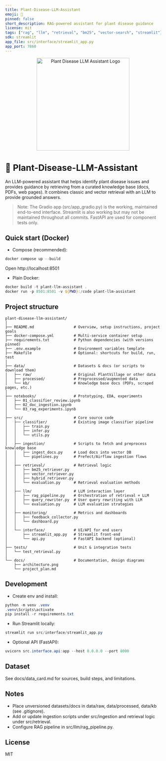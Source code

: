 ```yaml
---
title: Plant-Disease-LLM-Assistant
emoji: 🌿
pinned: false
short_description: RAG-powered assistant for plant disease guidance
license: mit
tags: ["rag", "llm", "retrieval", "bm25", "vector-search", "streamlit"]
sdk: streamlit
app_file: src/interface/streamlit_app.py
app_port: 7860
---
```


<!-- Logo/banner at top -->
<p align="center">
  <img src="images/plant-disease-llm-assistant-logo.png" alt="Plant Disease LLM Assistant Logo" width="300"/>
</p>

# 🌿 Plant-Disease-LLM-Assistant

An LLM-powered assistant that helps identify plant disease issues and provides guidance by retrieving from a curated knowledge base (docs, PDFs, web pages). It combines classic and vector retrieval with an LLM to provide grounded answers.

> Note: The Gradio app (src/app_gradio.py) is the working, maintained end-to-end interface. Streamlit is also working but may not be maintained throughout all commits.  FastAPI are used for component tests only.

## Quick start (Docker)

- Compose (recommended):
```powershell
docker compose up --build
```
Open http://localhost:8501

- Plain Docker:
```powershell
docker build -t plant-llm-assistant .
docker run -p 8501:8501 -v ${PWD}:/code plant-llm-assistant
```

## Project structure

```
plant-disease-llm-assistant/
│
├── README.md                  # Overview, setup instructions, project goals
├── docker-compose.yml         # Multi-service container setup
├── requirements.txt           # Python dependencies (with versions pinned)
├── .env.example               # Environment variables template
├── Makefile                   # Optional: shortcuts for build, run, test
│
├── data/                      # Datasets & docs (or scripts to download them)
│   ├── raw/                   # Original PlantVillage or other data
│   ├── processed/             # Preprocessed/augmented data
│   └── kb/                    # Knowledge base docs (PDFs, scraped pages, etc.)
│
├── notebooks/                 # Prototyping, EDA, experiments
│   ├── 01_classifier_review.ipynb
│   ├── 02_doc_ingestion.ipynb
│   └── 03_rag_experiments.ipynb
│
├── src/                       # Core source code
│   ├── classifier/            # Existing image classifier pipeline
│   │   ├── train.py
│   │   ├── infer.py
│   │   └── utils.py
│   │
│   ├── ingestion/             # Scripts to fetch and preprocess knowledge base
│   │   ├── ingest_docs.py     # Load docs into vector DB
│   │   └── pipelines.py       # Prefect/Airflow ingestion flows
│   │
│   ├── retrieval/             # Retrieval logic
│   │   ├── bm25_retriever.py
│   │   ├── vector_retriever.py
│   │   ├── hybrid_retriever.py
│   │   └── evaluation.py      # Retrieval evaluation methods
│   │
│   ├── llm/                   # LLM interaction layer
│   │   ├── rag_pipeline.py    # Orchestration of retrieval + LLM
│   │   ├── query_rewriter.py  # User query rewriting with LLM
│   │   └── evaluation.py      # LLM evaluation strategies
│   │
│   ├── monitoring/            # Metrics and dashboards
│   │   ├── feedback_collector.py
│   │   └── dashboard.py
│   │
│   └── interface/             # UI/API for end users
│       ├── streamlit_app.py   # Streamlit front-end
│       └── api.py             # FastAPI backend (optional)
│
├── tests/                     # Unit & integration tests
│   └── test_retrieval.py
│
└── docs/                      # Documentation, design diagrams
    ├── architecture.png
    └── project_plan.md

```

## Development

- Create env and install:
```powershell
python -m venv .venv
.venv\Scripts\activate
pip install -r requirements.txt
```

- Run Streamlit locally:
```powershell
streamlit run src/interface/streamlit_app.py
```

- Optional API (FastAPI):
```powershell
uvicorn src.interface.api:app --host 0.0.0.0 --port 8000
```

## Dataset
See docs/data_card.md for sources, build steps, and limitations.

## Notes

- Place unversioned datasets/docs in data/raw, data/processed, data/kb (see .gitignore).
- Add or update ingestion scripts under src/ingestion and retrieval logic under src/retrieval.
- Configure RAG pipeline in src/llm/rag_pipeline.py.

## License

MIT
